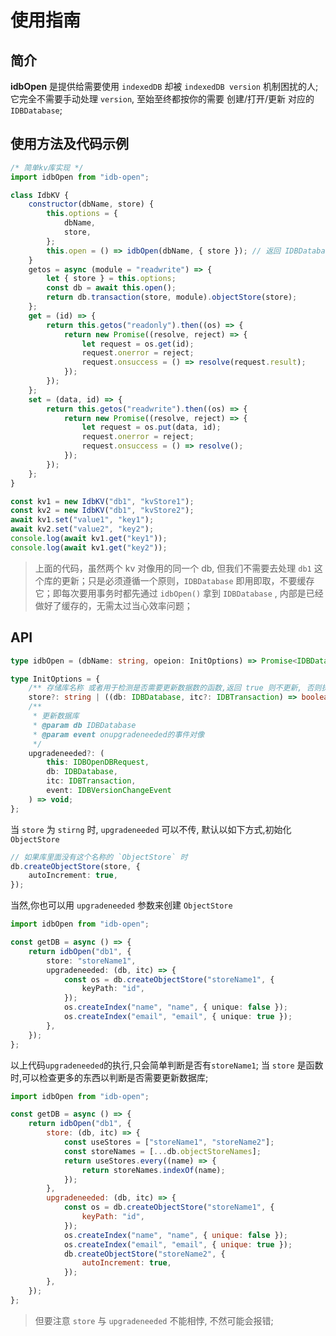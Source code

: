 # 使用指南

## 简介

**idbOpen** 是提供给需要使用 `indexedDB` 却被 `indexedDB version` 机制困扰的人; 它完全不需要手动处理 `version`, 至始至终都按你的需要 创建/打开/更新 对应的`IDBDatabase`;

## 使用方法及代码示例

```js
/* 简单kv库实现 */
import idbOpen from "idb-open";

class IdbKV {
    constructor(dbName, store) {
        this.options = {
            dbName,
            store,
        };
        this.open = () => idbOpen(dbName, { store }); // 返回 IDBDatabase 对像
    }
    getos = async (module = "readwrite") => {
        let { store } = this.options;
        const db = await this.open();
        return db.transaction(store, module).objectStore(store);
    };
    get = (id) => {
        return this.getos("readonly").then((os) => {
            return new Promise((resolve, reject) => {
                let request = os.get(id);
                request.onerror = reject;
                request.onsuccess = () => resolve(request.result);
            });
        });
    };
    set = (data, id) => {
        return this.getos("readwrite").then((os) => {
            return new Promise((resolve, reject) => {
                let request = os.put(data, id);
                request.onerror = reject;
                request.onsuccess = () => resolve();
            });
        });
    };
}

const kv1 = new IdbKV("db1", "kvStore1");
const kv2 = new IdbKV("db1", "kvStore2");
await kv1.set("value1", "key1");
await kv2.set("value2", "key2");
console.log(await kv1.get("key1"));
console.log(await kv1.get("key2"));
```

> 上面的代码，虽然两个 kv 对像用的同一个 db, 但我们不需要去处理 `db1` 这个库的更新；只是必须遵循一个原则，`IDBDatabase` 即用即取，不要缓存它；即每次要用事务时都先通过 `idbOpen()` 拿到 `IDBDatabase` , 内部是已经做好了缓存的，无需太过当心效率问题；

## API

```typescript
type idbOpen = (dbName: string, opeion: InitOptions) => Promise<IDBDatabase>;

type InitOptions = {
    /** 存储库名称 或者用于检测是否需要更新数据数的函数,返回 true 则不更新, 否则执行 upgradeneeded 来更新数据库 */
    store?: string | ((db: IDBDatabase, itc?: IDBTransaction) => boolean);
    /**
     * 更新数据库
     * @param db IDBDatabase
     * @param event onupgradeneeded的事件对像
     */
    upgradeneeded?: (
        this: IDBOpenDBRequest,
        db: IDBDatabase,
        itc: IDBTransaction,
        event: IDBVersionChangeEvent
    ) => void;
};
```

当 `store` 为 `stirng` 时, `upgradeneeded` 可以不传, 默认以如下方式,初始化 `ObjectStore`

```typescript
// 如果库里面没有这个名称的 `ObjectStore` 时
db.createObjectStore(store, {
    autoIncrement: true,
});
```

当然,你也可以用 `upgradeneeded` 参数来创建 `ObjectStore`

```typescript
import idbOpen from "idb-open";

const getDB = async () => {
    return idbOpen("db1", {
        store: "storeName1",
        upgradeneeded: (db, itc) => {
            const os = db.createObjectStore("storeName1", {
                keyPath: "id",
            });
            os.createIndex("name", "name", { unique: false });
            os.createIndex("email", "email", { unique: true });
        },
    });
};
```

以上代码`upgradeneeded`的执行,只会简单判断是否有`storeName1`; 当 `store` 是函数时,可以检查更多的东西以判断是否需要更新数据库;

```js
import idbOpen from "idb-open";

const getDB = async () => {
    return idbOpen("db1", {
        store: (db, itc) => {
            const useStores = ["storeName1", "storeName2"];
            const storeNames = [...db.objectStoreNames];
            return useStores.every((name) => {
                return storeNames.indexOf(name);
            });
        },
        upgradeneeded: (db, itc) => {
            const os = db.createObjectStore("storeName1", {
                keyPath: "id",
            });
            os.createIndex("name", "name", { unique: false });
            os.createIndex("email", "email", { unique: true });
            db.createObjectStore("storeName2", {
                autoIncrement: true,
            });
        },
    });
};
```

> 但要注意 `store` 与 `upgradeneeded` 不能相悖, 不然可能会报错;
